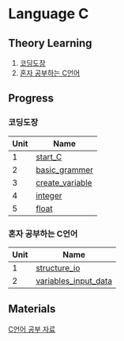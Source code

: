 # Language C

## Theory Learning
1. [코딩도장](https://dojang.io/course/view.php?id=2)
2. [혼자 공부하는 C언어]()

## Progress
### 코딩도장
| Unit | Name |
| :--- | ---- | 
| 1    | [start_C](https://github.com/JYKai/C/tree/main/coding_dojang/unit1.%20start_C) |
| 2    | [basic_grammer](https://github.com/JYKai/C/tree/main/coding_dojang/unit2.%20basic_grammer) |
| 3    | [create_variable](https://github.com/JYKai/C/tree/main/coding_dojang/unit3.%20create_variable) |
| 4    | [integer](https://github.com/JYKai/C/tree/main/coding_dojang/unit4.%20integer) |
| 5    | [float](https://github.com/JYKai/C/tree/main/coding_dojang/unit5.%20float) |

### 혼자 공부하는 C언어
| Unit | Name |
| :--- | ---- | 
| 1    | [structure_io]() |
| 2    | [variables_input_data]() |

## Materials
[C언어 공부 자료](https://github.com/innovationacademy-kr/hitchhikers_guide/blob/main/c.md)